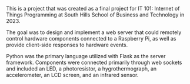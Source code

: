 This is a project that was created as a final project for IT 101: Internet of Things Programming at South Hills School of Business and Technology in 2023.

The goal was to design and implement a web server that could remotely control hardware components connected to a Raspberry Pi, as well as provide client-side responses to hardware events.

Python was the primary language utilized with Flask as the server framework. Components were connected primarily through web sockets and included an LED, a photoresistor, a hygrothermograph, an accelerometer, an LCD screen, and an infrared sensor.
